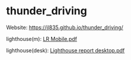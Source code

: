 # thunder_driving

Website:
https://jl835.github.io/thunder_driving/

lighthouse(m):
[LR Mobile.pdf](https://github.com/jl835/thunder_driving/files/13506819/LR.Mobile.pdf)



lighthouse(desk):
[Lighthouse report desktop.pdf](https://github.com/jl835/thunder_driving/files/13506612/Lighthouse.report.desktop.pdf)
